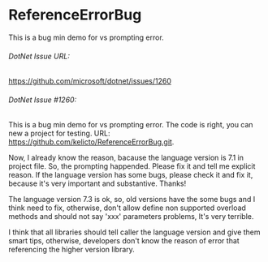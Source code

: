 # ReferenceErrorBug
This is a bug min demo for vs prompting error.

###### DotNet Issue URL:
https://github.com/microsoft/dotnet/issues/1260

###### DotNet Issue #1260:
This is a bug min demo for vs prompting error. The code is right, you can new a project for testing. URL: https://github.com/kelicto/ReferenceErrorBug.git.

Now, I already know the reason, bacause the language version is 7.1 in project file. So, the prompting happended. Please fix it and tell me explicit reason. If the language version has some bugs, please check it and fix it, because it's very important and substantive. Thanks!

The language version 7.3 is ok, so, old versions have the some bugs and I think need to fix, otherwise, don't allow define non supported overload methods and should not say 'xxx' parameters problems, It's very terrible.

I think that all libraries should tell caller the language version and give them smart tips, otherwise, developers don't know the reason of error that referencing the higher version library.
